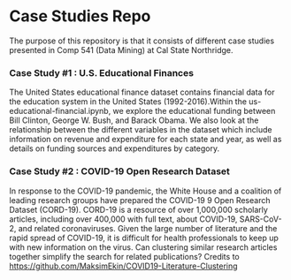 # Case Studies Repo

The purpose of this repository is that it consists of different case 
studies presented in 
Comp 541 (Data Mining) at Cal State Northridge. 


### Case Study #1 : U.S. Educational Finances
The United States educational finance dataset
contains financial data for the education system
in the United States (1992-2016).Within the us-educational-financial.ipynb, 
we explore the educational funding between Bill Clinton, George  W. Bush, 
and Barack Obama. We also look at the relationship between 
the different variables in the dataset which include information on 
revenue and expenditure for each state and year, 
as well as details on funding sources
 and expenditures by category.
 
 

### Case Study #2 : COVID-19 Open Research Dataset 
In response to the COVID-19 pandemic, the White House and a coalition of leading research groups have prepared the COVID-19 9 Open Research Dataset 
(CORD-19). CORD-19 is a resource of over 1,000,000 scholarly articles, including over 400,000 with full text, about COVID-19, SARS-CoV-2, and related coronaviruses. Given the large number of literature and the rapid spread of COVID-19, it is difficult for health professionals to keep up with new information on the virus. Can clustering similar research articles together simplify the search for related publications? Credits to https://github.com/MaksimEkin/COVID19-Literature-Clustering


